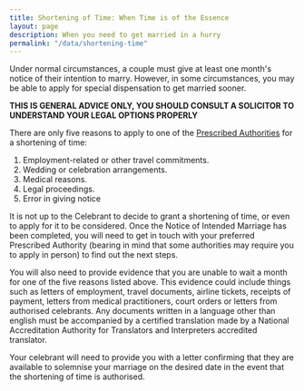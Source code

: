 ```yaml
---
title: Shortening of Time: When Time is of the Essence
layout: page
description: When you need to get married in a hurry
permalink: "/data/shortening-time"
---
```


Under normal circumstances, a couple must give at least one month's notice of their intention to marry. However, in some circumstances, you may be able to apply for special dispensation to get married sooner.

**THIS IS GENERAL ADVICE ONLY, YOU SHOULD CONSULT A SOLICITOR TO UNDERSTAND YOUR LEGAL OPTIONS PROPERLY**

There are only five reasons to apply to one of the [Prescribed Authorities](https://marriage.ag.gov.au/stateofficers/authorities) for a shortening of time:
1. Employment-related or other travel commitments.
2. Wedding or celebration arrangements.
3. Medical reasons.
4. Legal proceedings.
5. Error in giving notice

It is not up to the Celebrant to decide to grant a shortening of time, or even to apply for it to be considered. Once the Notice of Intended Marriage has been completed, you will need to get in touch with your preferred Prescribed Authority (bearing in mind that some authorities may require you to apply in person) to find out the next steps.

You will also need to provide evidence that you are unable to wait a month for one of the five reasons listed above. This evidence could include things such as letters of employment, travel documents, airline tickets, receipts of payment, letters from medical practitioners, court orders or letters from authorised celebrants. Any documents written in a language other than english must be accompanied by a certified translation made by a National Accreditation Authority for Translators and Interpreters accredited translator.

Your celebrant will need to provide you with a letter confirming that they are available to solemnise your marriage on the desired date in the event that the shortening of time is authorised. 